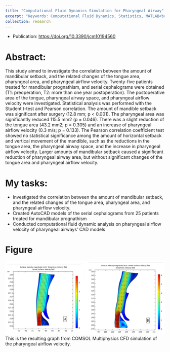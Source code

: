 ```yaml
---
title: "Computational Fluid Dynamics Simulation for Pharyngeal Airway"
excerpt: "Keywords: Computational Fluid Dynamics, Statistics, MATLAB<br/>"
collection: research
---
```


* Publication: https://doi.org/10.3390/jcm10194560

# Abstract:
This study aimed to investigate the correlation between the amount of mandibular setback, and the related changes of the tongue area, pharyngeal area, and pharyngeal airflow velocity. Twenty-five patients treated for mandibular prognathism, and serial cephalograms were obtained (T1: preoperation, T2: more than one year postoperation). The postoperative area of the tongue, pharyngeal airway space, and pharyngeal airflow velocity were investigated. Statistical analysis was performed with the Student t-test and Pearson correlation. The amount of mandible setback was significant after surgery (12.8 mm; p < 0.001). The pharyngeal area was significantly reduced 115.5 mm2 (p = 0.046). There was a slight reduction of the tongue area (43.2 mm2; p = 0.305) and an increase of pharyngeal airflow velocity (0.3 m/s; p = 0.133). The Pearson correlation coefficient test showed no statistical significance among the amount of horizontal setback and vertical movement of the mandible, such as the reductions in the tongue area, the pharyngeal airway space, and the increase in pharyngeal airflow velocity. Larger amounts of mandibular setback caused a significant reduction of pharyngeal airway area, but without significant changes of the tongue area and pharyngeal airflow velocity.

# My tasks:
* Investigated the correlation between the amount of mandibular setback, and the related changes of the tongue area, pharyngeal area, and pharyngeal airflow velocity.
* Created AutoCAD models of the serial cephalograms from 25 patients treated for mandibular prognathism 
* Conducted computational fluid dynamic analysis on pharyngeal airflow velocity of pharyngeal airways’ CAD models                 


# Figure
<img src='/images/img_1.png'>
This is the resulting graph from COMSOL Multiphysics CFD simulation of the pharyngeal airflow velocity. 
